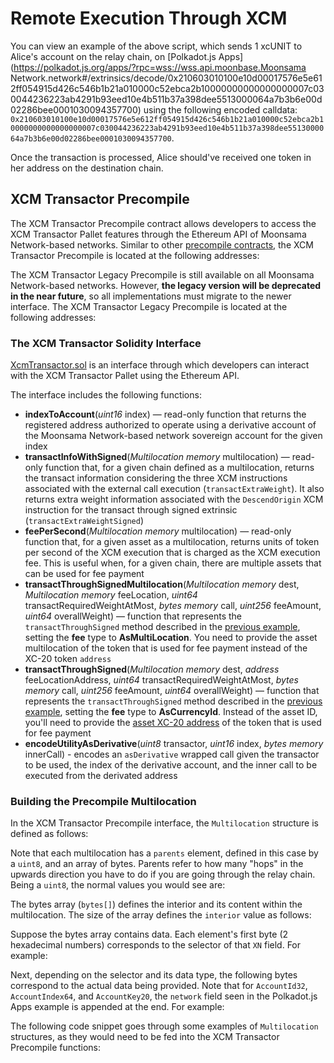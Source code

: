 # Remote Execution Through XCM


You can view an example of the above script, which sends 1 xcUNIT to Alice's account on the relay chain, on [Polkadot.js Apps](<https://polkadot.js.org/apps/?rpc=wss://wss.api.moonbase.Moonsama> Network.network#/extrinsics/decode/0x210603010100e10d00017576e5e612ff054915d426c546b1b21a010000c52ebca2b10000000000000000007c030044236223ab4291b93eed10e4b511b37a398dee5513000064a7b3b6e00d02286bee0001030094357700) using the following encoded calldata: `0x210603010100e10d00017576e5e612ff054915d426c546b1b21a010000c52ebca2b10000000000000000007c030044236223ab4291b93eed10e4b511b37a398dee5513000064a7b3b6e00d02286bee0001030094357700`.

Once the transaction is processed, Alice should've received one token in her address on the destination chain.

## XCM Transactor Precompile

The XCM Transactor Precompile contract allows developers to access the XCM Transactor Pallet features through the Ethereum API of Moonsama Network-based networks. Similar to other [precompile contracts](builders/pallets-precompiles/precompiles/), the XCM Transactor Precompile is located at the following addresses:

The XCM Transactor Legacy Precompile is still available on all Moonsama Network-based networks. However, **the legacy version will be deprecated in the near future**, so all implementations must migrate to the newer interface. The XCM Transactor Legacy Precompile is located at the following addresses:

### The XCM Transactor Solidity Interface

[XcmTransactor.sol](/blob/master/precompiles/xcm-transactor/src/v2/XcmTransactorV2.sol) is an interface through which developers can interact with the XCM Transactor Pallet using the Ethereum API.

The interface includes the following functions:

- **indexToAccount**(*uint16* index) — read-only function that returns the registered address authorized to operate using a derivative account of the Moonsama Network-based network sovereign account for the given index
- **transactInfoWithSigned**(*Multilocation* *memory* multilocation) — read-only function that, for a given chain defined as a multilocation, returns the transact information considering the three XCM instructions associated with the external call execution (`transactExtraWeight`). It also returns extra weight information associated with the `DescendOrigin` XCM instruction for the transact through signed extrinsic (`transactExtraWeightSigned`)
- **feePerSecond**(*Multilocation* *memory* multilocation) — read-only function that, for a given asset as a multilocation, returns units of token per second of the XCM execution that is charged as the XCM execution fee. This is useful when, for a given chain, there are multiple assets that can be used for fee payment
- **transactThroughSignedMultilocation**(*Multilocation* *memory* dest, *Multilocation* *memory* feeLocation, *uint64* transactRequiredWeightAtMost, *bytes* *memory* call, *uint256* feeAmount, *uint64* overallWeight) — function that represents the `transactThroughSigned` method described in the [previous example](builders/interoperability/xcm/xcm-transactor/#xcmtransactor-transact-through-signed), setting the **fee** type to **AsMultiLocation**. You need to provide the asset multilocation of the token that is used for fee payment instead of the XC-20 token `address`
- **transactThroughSigned**(*Multilocation* *memory* dest, *address* feeLocationAddress, *uint64* transactRequiredWeightAtMost, *bytes* *memory* call, *uint256* feeAmount, *uint64* overallWeight) — function that represents the `transactThroughSigned` method described in the [previous example](builders/interoperability/xcm/xcm-transactor/#xcmtransactor-transact-through-signed), setting the **fee** type to **AsCurrencyId**. Instead of the asset ID, you'll need to provide the [asset XC-20 address](builders/interoperability/xcm/xc20/overview/#current-xc20-assets) of the token that is used for fee payment
- **encodeUtilityAsDerivative**(*uint8* transactor, *uint16* index, *bytes memory* innerCall) - encodes an `asDerivative` wrapped call given the transactor to be used, the index of the derivative account, and the inner call to be executed from the derivated address

### Building the Precompile Multilocation

In the XCM Transactor Precompile interface, the `Multilocation` structure is defined as follows:

Note that each multilocation has a `parents` element, defined in this case by a `uint8`, and an array of bytes. Parents refer to how many "hops" in the upwards direction you have to do if you are going through the relay chain. Being a `uint8`, the normal values you would see are:

The bytes array (`bytes[]`) defines the interior and its content within the multilocation. The size of the array defines the `interior` value as follows:

Suppose the bytes array contains data. Each element's first byte (2 hexadecimal numbers) corresponds to the selector of that `XN` field. For example:

Next, depending on the selector and its data type, the following bytes correspond to the actual data being provided. Note that for `AccountId32`, `AccountIndex64`, and `AccountKey20`, the `network` field seen in the Polkadot.js Apps example is appended at the end. For example:

The following code snippet goes through some examples of `Multilocation` structures, as they would need to be fed into the XCM Transactor Precompile functions:
